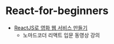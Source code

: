 # React-for-beginners
- [ReactJS로 영화 웹 서비스 만들기](https://nomadcoders.co/react-for-beginners/lectures/3260)
  - 노마드코더 리액트 입문 동영상 강의 

